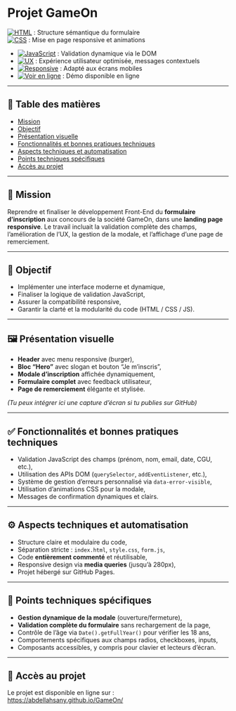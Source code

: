 # Projet GameOn

[![HTML](https://img.shields.io/badge/HTML5-Formulaire-orange)](https://developer.mozilla.org/fr/docs/Web/HTML) : Structure sémantique du formulaire  
[![CSS](https://img.shields.io/badge/CSS3-Responsive%20Design-blue)](https://developer.mozilla.org/fr/docs/Web/CSS) : Mise en page responsive et animations  
- [![JavaScript](https://img.shields.io/badge/JavaScript-Validation%20DOM-yellow)](https://developer.mozilla.org/fr/docs/Web/JavaScript) : Validation dynamique via le DOM  
- [![UX](https://img.shields.io/badge/UX-Dynamique%20et%20accessible-green)]() : Expérience utilisateur optimisée, messages contextuels  
- [![Responsive](https://img.shields.io/badge/Mobile-First%20Design-lightgrey)]() : Adapté aux écrans mobiles  
- [![Voir en ligne](https://img.shields.io/badge/Accès%20au%20site-GameOn-red)](https://abdellahsany.github.io/GameOn/) : Démo disponible en ligne

---

## 📑 Table des matières

* [Mission](#mission)
* [Objectif](#objectif)
* [Présentation visuelle](#présentation-visuelle)
* [Fonctionnalités et bonnes pratiques techniques](#fonctionnalités-et-bonnes-pratiques-techniques)
* [Aspects techniques et automatisation](#aspects-techniques-et-automatisation)
* [Points techniques spécifiques](#points-techniques-spécifiques)
* [Accès au projet](#accès-au-projet)

---

## 🎯 Mission

Reprendre et finaliser le développement Front-End du **formulaire d’inscription** aux concours de la société GameOn, dans une **landing page responsive**.
Le travail incluait la validation complète des champs, l’amélioration de l’UX, la gestion de la modale, et l’affichage d’une page de remerciement.

---

## 🧭 Objectif

* Implémenter une interface moderne et dynamique,
* Finaliser la logique de validation JavaScript,
* Assurer la compatibilité responsive,
* Garantir la clarté et la modularité du code (HTML / CSS / JS).

---

## 🖼️ Présentation visuelle

* **Header** avec menu responsive (burger),
* **Bloc “Hero”** avec slogan et bouton “Je m’inscris”,
* **Modale d’inscription** affichée dynamiquement,
* **Formulaire complet** avec feedback utilisateur,
* **Page de remerciement** élégante et stylisée.

*(Tu peux intégrer ici une capture d’écran si tu publies sur GitHub)*

---

## ✅ Fonctionnalités et bonnes pratiques techniques

* Validation JavaScript des champs (prénom, nom, email, date, CGU, etc.),
* Utilisation des APIs DOM (`querySelector`, `addEventListener`, etc.),
* Système de gestion d’erreurs personnalisé via `data-error-visible`,
* Utilisation d’animations CSS pour la modale,
* Messages de confirmation dynamiques et clairs.

---

## ⚙️ Aspects techniques et automatisation

* Structure claire et modulaire du code,
* Séparation stricte : `index.html`, `style.css`, `form.js`,
* Code **entièrement commenté** et réutilisable,
* Responsive design via **media queries** (jusqu’à 280px),
* Projet hébergé sur GitHub Pages.

---

## 🧩 Points techniques spécifiques

* **Gestion dynamique de la modale** (ouverture/fermeture),
* **Validation complète du formulaire** sans rechargement de la page,
* Contrôle de l’âge via `Date().getFullYear()` pour vérifier les 18 ans,
* Comportements spécifiques aux champs radios, checkboxes, inputs,
* Composants accessibles, y compris pour clavier et lecteurs d’écran.

---

## 🔗 Accès au projet

Le projet est disponible en ligne sur :                                                                                                                          
https://abdellahsany.github.io/GameOn/
